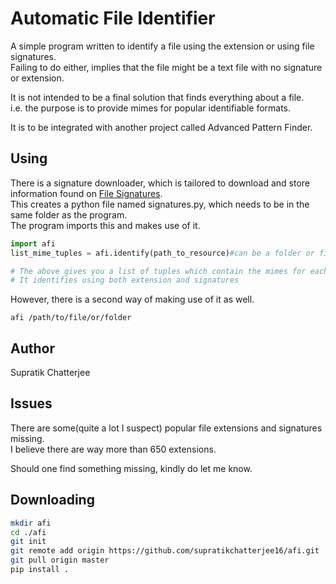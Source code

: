 # Automatic File Identifier

A simple program written to identify a file using the extension or using file signatures.  
Failing to do either, implies that the file might be a text file with no signature or extension.

It is not intended to be a final solution that finds everything about a file.  
i.e. the purpose is to provide mimes for popular identifiable formats.

It is to be integrated with another project called Advanced Pattern Finder.

## Using

There is a signature downloader, which is tailored to download and store information found on [File Signatures](https://filesignatures.net/).  
This creates a python file named signatures.py, which needs to be in the same folder as the program.  
The program imports this and makes use of it.


```python
import afi
list_mime_tuples = afi.identify(path_to_resource)#can be a folder or file path

# The above gives you a list of tuples which contain the mimes for each identified file
# It identifies using both extension and signatures
```

However, there is a second way of making use of it as well.

```shell
afi /path/to/file/or/folder
```

## Author

Supratik Chatterjee

## Issues

There are some(quite a lot I suspect) popular file extensions and signatures missing.  
I believe there are way more than 650 extensions.

Should one find something missing, kindly do let me know.

## Downloading

```bash
mkdir afi
cd ./afi
git init
git remote add origin https://github.com/supratikchatterjee16/afi.git
git pull origin master
pip install .
```
